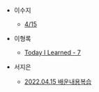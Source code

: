 - 이수지
  - [4/15](https://m.blog.naver.com/nn91nn/222701790156?referrerCode=1)

- 이형록
  - [Today I Learned - 7](https://rightmemory1999.github.io/TIL-7/)

- 서지은
  - [2022.04.15 배운내용복습](https://blog.naver.com/shappys1004/222703470124)

